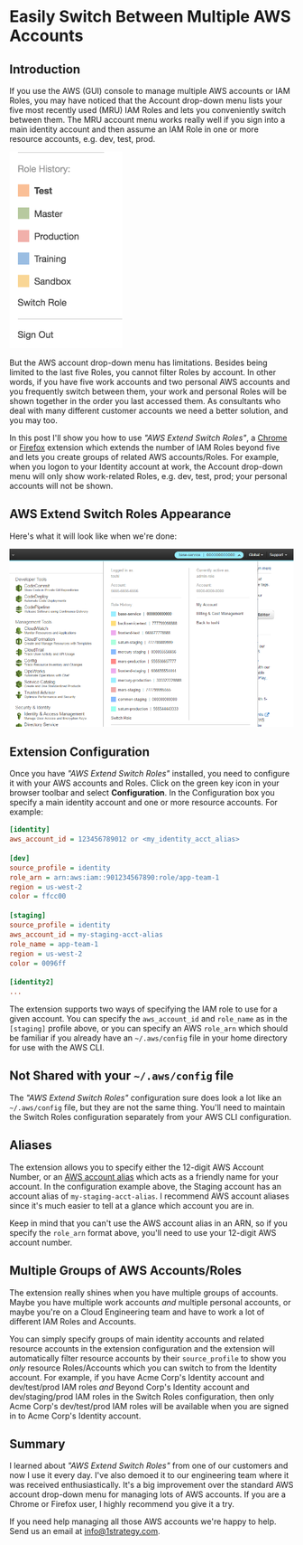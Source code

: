 # Easily Switch Between Multiple AWS Accounts

## Introduction

If you use the AWS (GUI) console to manage multiple AWS accounts or IAM Roles, you may have noticed that the Account drop-down menu lists your five most recently used
(MRU) IAM Roles and lets you conveniently switch between them. The MRU account
menu works really well if you sign into a main identity account and then assume
an IAM Role in one or more resource accounts, e.g. dev, test, prod.

<img width="200" alt="AWS Switch Role Menu" src="./img/aws-console-switch-role-menu.png">

But the AWS account drop-down menu has limitations. Besides being limited to the
last five Roles, you cannot filter Roles by account. In other words, if you
have five work accounts and two personal AWS accounts and you frequently switch
between them, your work and personal Roles will be shown together in the order you last accessed them. As consultants who deal with many different customer accounts we need a better solution, and you may too.

In this post I'll show you how to use _"AWS Extend Switch Roles"_, a
[Chrome](https://chrome.google.com/webstore/detail/aws-extend-switch-roles/jpmkfafbacpgapdghgdpembnojdlgkdl)
or
[Firefox](https://addons.mozilla.org/en-US/firefox/addon/aws-extend-switch-roles3/)
extension which extends the number of IAM Roles beyond five and lets you create
groups of related AWS accounts/Roles. For example, when you logon to your
Identity account at work, the Account drop-down menu will only show work-related
Roles, e.g. dev, test, prod; your personal accounts will not be shown.

## AWS Extend Switch Roles Appearance

Here's what it will look like when we're done:

<img width="960" alt="AWS Extend Switch Roles menu"
src="./img/aws-extend-switch-roles.png">

## Extension Configuration

Once you have _"AWS Extend Switch Roles"_ installed, you need to configure it
with your AWS accounts and Roles. Click on the green key icon in your browser
toolbar and select **Configuration**. In the Configuration box you specify a
main identity account and one or more resource accounts. For example:

```INI
[identity]
aws_account_id = 123456789012 or <my_identity_acct_alias>

[dev]
source_profile = identity
role_arn = arn:aws:iam::901234567890:role/app-team-1
region = us-west-2
color = ffcc00

[staging]
source_profile = identity
aws_account_id = my-staging-acct-alias
role_name = app-team-1
region = us-west-2
color = 0096ff

[identity2]
...
```

The extension supports two ways of specifying the IAM role to use for a given
account. You can specify the `aws_account_id` and `role_name` as in the
`[staging]` profile above, or you can specify an AWS `role_arn` which should be
familiar if you already have an `~/.aws/config` file in your home directory for
use with the AWS CLI.

## Not Shared with your `~/.aws/config` file

The _"AWS Extend Switch Roles"_ configuration sure does look a lot like an
`~/.aws/config` file, but they are not the same thing. You'll need to maintain
the Switch Roles configuration separately from your AWS CLI configuration.

## Aliases

The extension allows you to specify either the 12-digit AWS Account Number, or
an [AWS account
alias](https://docs.aws.amazon.com/IAM/latest/UserGuide/console_account-alias.html)
which acts as a friendly name for your account. In the configuration example
above, the Staging account has an account alias of `my-staging-acct-alias`. I
recommend AWS account aliases since it's much easier to tell at a glance which
account you are in.

Keep in mind that you can't use the AWS account alias in an ARN, so if you
specify the `role_arn` format above, you'll need to use your 12-digit AWS
account number.

## Multiple Groups of AWS Accounts/Roles

The extension really shines when you have multiple groups of accounts. Maybe you
have multiple work accounts _and_ multiple personal accounts, or maybe you're on
a Cloud Engineering team and have to work a lot of different IAM Roles and
Accounts.

You can simply specify groups of main identity accounts and related resource
accounts in the extension configuration and the extension will automatically
filter resource accounts by their `source_profile` to show you _only_ resource
Roles/Accounts which you can switch to from the Identity account. For example, if
you have Acme Corp's Identity account and dev/test/prod IAM roles *and* Beyond
Corp's Identity account and dev/staging/prod IAM roles in the Switch Roles
configuration, then only Acme Corp's dev/test/prod IAM roles will be available
when you are signed in to Acme Corp's Identity account.

## Summary

I learned about _"AWS Extend Switch Roles"_ from one of our customers and
now I use it every day. I've also demoed it to our engineering team where it was
received enthusiastically. It's a big improvement over the standard AWS account
drop-down menu for managing lots of AWS accounts. If you are a Chrome or Firefox
user, I highly recommend you give it a try.

If you need help managing all those AWS accounts we're happy to help. Send us an
email at <a href="mailto:info@1strategy.com">info@1strategy.com</a>.